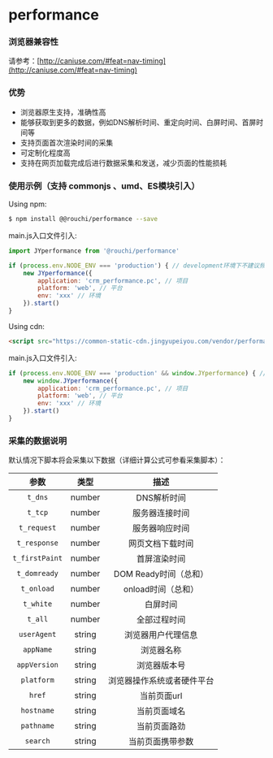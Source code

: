 # performance


### 浏览器兼容性

请参考：[http://caniuse.com/#feat=nav-timing](http://caniuse.com/#feat=nav-timing)


### 优势

* 浏览器原生支持，准确性高
* 能够获取到更多的数据，例如DNS解析时间、重定向时间、白屏时间、首屏时间等
* 支持页面首次渲染时间的采集
* 可定制化程度高
* 支持在网页加载完成后进行数据采集和发送，减少页面的性能损耗

### 使用示例（支持 commonjs 、umd、ES模块引入）

Using npm:

```bash
$ npm install @@rouchi/performance --save
```
main.js入口文件引入:
```js
import JYperformance from '@rouchi/performance'

if (process.env.NODE_ENV === 'production') { // development环境下不建议频繁上报
    new JYperformance({
        application: 'crm_performance.pc', // 项目
        platform: 'web', // 平台
        env: 'xxx' // 环境
    }).start()
}
```
Using cdn:

```html
<script src="https://common-static-cdn.jingyupeiyou.com/vendor/performance/performance-1.0.20.umd.js"></script>
```
main.js入口文件引入:
```js
if (process.env.NODE_ENV === 'production' && window.JYperformance) { // development环境下不建议频繁上报
    new window.JYperformance({
        application: 'crm_performance.pc', // 项目
        platform: 'web', // 平台
        env: 'xxx' // 环境
    }).start()
}
```


### 采集的数据说明

默认情况下脚本将会采集以下数据（详细计算公式可参看采集脚本）：

|参数            |类型            |描述   |
|:-------------:|:-------------:|:-----:|
|`t_dns`|number|DNS解析时间|
|`t_tcp`|number|服务器连接时间|
|`t_request`|number|服务器响应时间|
|`t_response`|number|网页文档下载时间|
|`t_firstPaint`|number|首屏渲染时间|
|`t_domready`|number|DOM Ready时间（总和）|
|`t_onload`|number|onload时间（总和）|
|`t_white`|number|白屏时间|
|`t_all`|number|全部过程时间|
|`userAgent`|string|浏览器用户代理信息|
|`appName`|string|浏览器名称|
|`appVersion`|string|浏览器版本号|
|`platform`|string|浏览器操作系统或者硬件平台|
|`href`|string|当前页面url|
|`hostname`|string|当前页面域名|
|`pathname`|string|当前页面路劲|
|`search`|string|当前页面携带参数|

